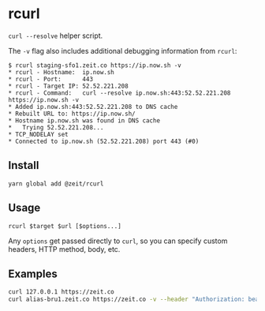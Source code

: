 # rcurl

`curl --resolve` helper script.

The `-v` flag also includes additional debugging information from `rcurl`:

```
$ rcurl staging-sfo1.zeit.co https://ip.now.sh -v
* rcurl - Hostname:  ip.now.sh
* rcurl - Port:      443
* rcurl - Target IP: 52.52.221.208
* rcurl - Command:   curl --resolve ip.now.sh:443:52.52.221.208 https://ip.now.sh -v
* Added ip.now.sh:443:52.52.221.208 to DNS cache
* Rebuilt URL to: https://ip.now.sh/
* Hostname ip.now.sh was found in DNS cache
*   Trying 52.52.221.208...
* TCP_NODELAY set
* Connected to ip.now.sh (52.52.221.208) port 443 (#0)
```

## Install

```
yarn global add @zeit/rcurl
```

## Usage

```
rcurl $target $url [$options...]
```

Any `options` get passed directly to `curl`, so you can specify custom headers,
HTTP method, body, etc.

## Examples

``` bash
curl 127.0.0.1 https://zeit.co
curl alias-bru1.zeit.co https://zeit.co -v --header "Authorization: bearer $token"
```
